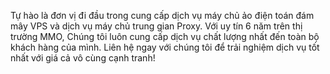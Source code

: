 Tự hào là đơn vị đi đầu trong cung cấp
dịch vụ máy chủ ảo điện toán đám mây VPS
và dịch vụ máy chủ trung gian Proxy.
Với uy tín 6 năm trên thị trường MMO,
Chúng tôi luôn cung cấp dịch vụ chất lượng
nhất đến toàn bộ khách hàng của mình.
Liên hệ ngay với chúng tôi để 
trải nghiệm dịch vụ tốt nhất với
giá cả vô cùng cạnh tranh!
